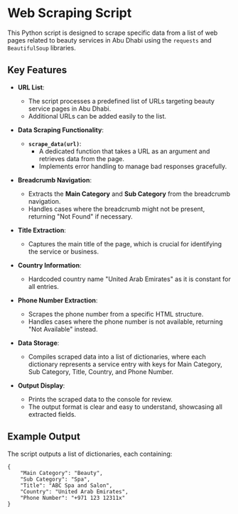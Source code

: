 # Web Scraping Script

This Python script is designed to scrape specific data from a list of web pages related to beauty services in Abu Dhabi using the `requests` and `BeautifulSoup` libraries.

## Key Features

- **URL List**: 
  - The script processes a predefined list of URLs targeting beauty service pages in Abu Dhabi.
  - Additional URLs can be added easily to the list.

- **Data Scraping Functionality**:
  - **`scrape_data(url)`**: 
    - A dedicated function that takes a URL as an argument and retrieves data from the page.
    - Implements error handling to manage bad responses gracefully.

- **Breadcrumb Navigation**:
  - Extracts the **Main Category** and **Sub Category** from the breadcrumb navigation.
  - Handles cases where the breadcrumb might not be present, returning "Not Found" if necessary.

- **Title Extraction**:
  - Captures the main title of the page, which is crucial for identifying the service or business.

- **Country Information**:
  - Hardcoded country name "United Arab Emirates" as it is constant for all entries.

- **Phone Number Extraction**:
  - Scrapes the phone number from a specific HTML structure.
  - Handles cases where the phone number is not available, returning "Not Available" instead.

- **Data Storage**:
  - Compiles scraped data into a list of dictionaries, where each dictionary represents a service entry with keys for Main Category, Sub Category, Title, Country, and Phone Number.

- **Output Display**:
  - Prints the scraped data to the console for review.
  - The output format is clear and easy to understand, showcasing all extracted fields.

## Example Output

The script outputs a list of dictionaries, each containing:

```plaintext
{
    "Main Category": "Beauty",
    "Sub Category": "Spa",
    "Title": "ABC Spa and Salon",
    "Country": "United Arab Emirates",
    "Phone Number": "+971 123 12311x"
}
